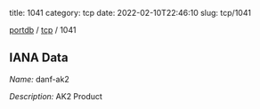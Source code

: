 title: 1041
category: tcp
date: 2022-02-10T22:46:10
slug: tcp/1041

[portdb](/) / [tcp](/category/tcp.html) / 1041


## IANA Data

_Name:_ danf-ak2

_Description:_ AK2 Product

